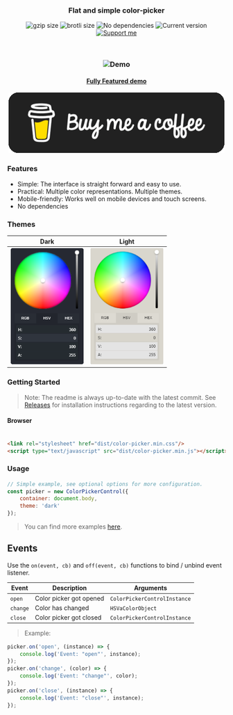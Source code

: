 <h3 align="center">
    Flat and simple color-picker
</h3>

<p align="center">
    <img alt="gzip size" src="https://img.badgesize.io/ivanvmat/color-picker/master/dist/color-picker.min.js.svg?compression=gzip&style=flat-square">
    <img alt="brotli size" src="https://img.badgesize.io/ivanvmat/color-picker/master/dist/color-picker.min.js?compression=brotli&style=flat-square">
    <img alt="No dependencies" src="https://img.shields.io/badge/dependencies-none-27ae60.svg?style=popout-square">
    <img alt="Current version" src="https://img.shields.io/github/tag/ivanvmat/color-picker.svg?color=3498DB&label=version&style=flat-square">
    <a href="https://github.com/sponsors/ivanvmat"><img alt="Support me" src="https://img.shields.io/badge/github-support-3498DB.svg?style=popout-square"></a>
</p>

<br>

<h3 align="center">
    <img alt="Demo" src="assets/demo.gif" width="480"/>
</h3>

<h4 align="center">
    <a href="https://ivanvmat.github.io/color-picker/">Fully Featured demo</a>
</h4>

<p align="center">
    <a href="https://www.buymeacoffee.com/ivanvmat" target="_blank">
        <img src="assets/buymeacoffee.png"></a>
    </a>
</p>

### Features
* Simple: The interface is straight forward and easy to use.
* Practical: Multiple color representations. Multiple themes.
* Mobile-friendly: Works well on mobile devices and touch screens.
* No dependencies

### Themes
|Dark|Light|
|----|-----|
|![Dark theme](assets/dark_theme.png)|![Light theme](assets/light_theme.png)|

### Getting Started
> Note: The readme is always up-to-date with the latest commit. See [Releases](https://github.com/ivanvmat/color-picker/releases) for installation instructions regarding to the latest version.

#### Browser
```html

<link rel="stylesheet" href="dist/color-picker.min.css"/>
<script type="text/javascript" src="dist/color-picker.min.js"></script>
```

### Usage
```javascript
// Simple example, see optional options for more configuration.
const picker = new ColorPickerControl({ 
    container: document.body, 
    theme: 'dark' 
});
```

> You can find more examples [here](EXAMPLES.md).

## Events
Use the `on(event, cb)` and `off(event, cb)` functions to bind / unbind event listener.

| Event      | Description | Arguments |
| -------------- | ----------- | --------- |
| `open`         | Color picker got opened | `ColorPickerControlInstance` |
| `change`       | Color has changed | `HSVaColorObject` |
| `close`        | Color picker got closed | `ColorPickerControlInstance` |

> Example:
```js
picker.on('open', (instance) => {
    console.log('Event: "open"', instance);
});
picker.on('change', (color) => {
    console.log('Event: "change"', color);
});
picker.on('close', (instance) => {
    console.log('Event: "close"', instance);
});
```
